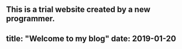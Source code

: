 This is a trial website created by a new programmer.
---
title: "Welcome to my blog"
date: 2019-01-20
---
